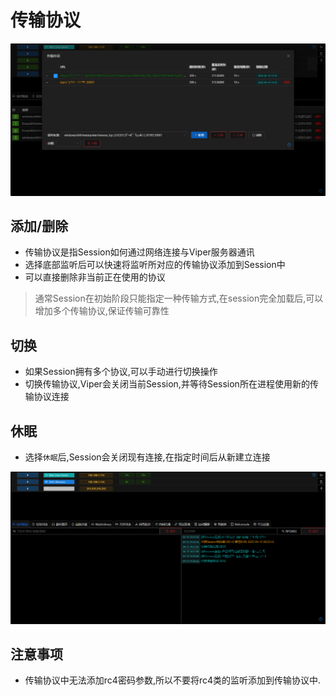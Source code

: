 # 传输协议

![img.png](webp/transport/img.png)

## 添加/删除

+ 传输协议是指Session如何通过网络连接与Viper服务器通讯
+ 选择底部监听后可以快速将监听所对应的传输协议添加到Session中
+ 可以直接删除非当前正在使用的协议

> 通常Session在初始阶段只能指定一种传输方式,在session完全加载后,可以增加多个传输协议,保证传输可靠性

## 切换

+ 如果Session拥有多个协议,可以手动进行切换操作
+ 切换传输协议,Viper会关闭当前Session,并等待Session所在进程使用新的传输协议连接

## 休眠
+ 选择`休眠`后,Session会关闭现有连接,在指定时间后从新建立连接

![img_1.png](webp/transport/img_1.png)

## 注意事项

+ 传输协议中无法添加rc4密码参数,所以不要将rc4类的监听添加到传输协议中.

